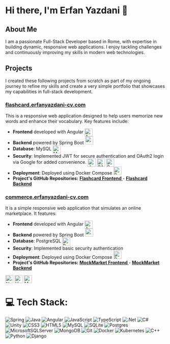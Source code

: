 # Hi there, I'm Erfan Yazdani 👋

## About Me
I am a passionate Full-Stack Developer based in Rome, with expertise in building dynamic, responsive web applications. I enjoy tackling challenges and continuously improving my skills in modern web technologies.


## Projects
I created these following projects from scratch as part of my ongoing journey to refine my skills and create a very simple portfolio that showcases my capabilities in full-stack development.
### [flashcard.erfanyazdani-cv.com](http://flashcard.erfanyazdani-cv.com)
This is a responsive web application designed to help users memorize new words and enhance their vocabulary. Key features include:
- **Frontend** developed with Angular <img src="https://angular.io/assets/images/logos/angular/angular.svg" alt="Angular" width="25" height="25" style="vertical-align: middle;"/>
- **Backend** powered by Spring Boot <img src="https://www.vectorlogo.zone/logos/springio/springio-icon.svg" alt="spring" width="25" height="25" />
- **Database**: MySQL <img src="https://www.vectorlogo.zone/logos/mysql/mysql-icon.svg" alt="MySQL" width="25" height="25" style="vertical-align: middle;"/>
- **Security**: Implemented JWT for secure authentication and OAuth2 login via Google for added convenience. <img src="https://img.icons8.com/?size=100&id=rHpveptSuwDz&format=png&color=000000" alt="JWT Token" width="25" height="25" style="vertical-align: middle;"/> <img src="https://upload.wikimedia.org/wikipedia/commons/d/d2/Oauth_logo.svg" alt="OAuth2" width="25" height="25" style="vertical-align: middle;"/> <img src="https://www.vectorlogo.zone/logos/google/google-tile.svg" alt="Google" width="25" height="25" style="vertical-align: middle;"/>
- **Deployment**: Deployed using Docker Compose <img src="https://www.vectorlogo.zone/logos/docker/docker-icon.svg" alt="Docker" width="25" height="25" style="vertical-align: center;"/>
- **Project's GitHub Repositories:** **[ Flashcard Frontend ](https://github.com/Erfan-yazdani-98/Flashcard-Frontend)** - **[ Flashcard Backend ](https://github.com/Erfan-yazdani-98/Flashcard-Backend)**

### [commerce.erfanyazdani-cv.com](http://commerce.erfanyazdani-cv.com)
It is a simple responsive web application that simulates an online marketplace. It features:
- **Frontend** developed with Angular <img src="https://angular.io/assets/images/logos/angular/angular.svg" alt="Angular" width="25" height="25" style="vertical-align: middle;"/>
- **Backend** powered by Spring Boot <img src="https://www.vectorlogo.zone/logos/springio/springio-icon.svg" alt="spring" width="25" height="25" />
- **Database**: PostgreSQL <img src="https://www.vectorlogo.zone/logos/postgresql/postgresql-icon.svg" alt="PostgreSQL" width="25" height="25" style="vertical-align: middle;"/>
- **Security**: Implemented basic security authentication
- **Deployment**: Deployed using Docker Compose <img src="https://www.vectorlogo.zone/logos/docker/docker-icon.svg" alt="Docker" width="25" height="25" style="vertical-align: center;"/>
- **Project's GitHub Repositories:** **[ MockMarket Frontend ](https://github.com/Erfan-yazdani-98/mockmarket-frontend)** - **[ MockMarket Backend ](https://github.com/Erfan-yazdani-98/mockmarket-backend)**

<img src="https://www.vectorlogo.zone/logos/dotnet/dotnet-tile.svg" alt=".Net" width="25" height="25" style="vertical-align: middle;"/> <img src="https://www.vectorlogo.zone/logos/unity3d/unity3d-icon.svg" alt="Unity" width="25" height="25" style="vertical-align: middle;"/> <img src="https://img.icons8.com/?size=100&id=laYYF3dV0Iew&format=png&color=000000" alt="MS SQL" width="25" height="25" style="vertical-align: middle;"/>



# 💻 Tech Stack:
![Spring](https://img.shields.io/badge/spring-%236DB33F.svg?style=for-the-badge&logo=spring&logoColor=white) ![Java](https://img.shields.io/badge/java-%23ED8B00.svg?style=for-the-badge&logo=openjdk&logoColor=white) ![Angular](https://img.shields.io/badge/angular-%23DD0031.svg?style=for-the-badge&logo=angular&logoColor=white) ![JavaScript](https://img.shields.io/badge/javascript-%23323330.svg?style=for-the-badge&logo=javascript&logoColor=%23F7DF1E) ![TypeScript](https://img.shields.io/badge/typescript-%23007ACC.svg?style=for-the-badge&logo=typescript&logoColor=white) ![.Net](https://img.shields.io/badge/.NET-5C2D91?style=for-the-badge&logo=.net&logoColor=white) ![C#](https://img.shields.io/badge/c%23-%23239120.svg?style=for-the-badge&logo=csharp&logoColor=white) ![Unity](https://img.shields.io/badge/unity-%23000000.svg?style=for-the-badge&logo=unity&logoColor=white) ![CSS3](https://img.shields.io/badge/css3-%231572B6.svg?style=for-the-badge&logo=css3&logoColor=white) ![HTML5](https://img.shields.io/badge/html5-%23E34F26.svg?style=for-the-badge&logo=html5&logoColor=white) ![MySQL](https://img.shields.io/badge/mysql-4479A1.svg?style=for-the-badge&logo=mysql&logoColor=white) ![SQLite](https://img.shields.io/badge/sqlite-%2307405e.svg?style=for-the-badge&logo=sqlite&logoColor=white) ![Postgres](https://img.shields.io/badge/postgres-%23316192.svg?style=for-the-badge&logo=postgresql&logoColor=white) ![MicrosoftSQLServer](https://img.shields.io/badge/Microsoft%20SQL%20Server-CC2927?style=for-the-badge&logo=microsoft%20sql%20server&logoColor=white) ![MongoDB](https://img.shields.io/badge/MongoDB-%234ea94b.svg?style=for-the-badge&logo=mongodb&logoColor=white) ![Git](https://img.shields.io/badge/git-%23F05033.svg?style=for-the-badge&logo=git&logoColor=white) ![Docker](https://img.shields.io/badge/docker-%230db7ed.svg?style=for-the-badge&logo=docker&logoColor=white) ![Kubernetes](https://img.shields.io/badge/kubernetes-%23326ce5.svg?style=for-the-badge&logo=kubernetes&logoColor=white) ![C++](https://img.shields.io/badge/c++-%2300599C.svg?style=for-the-badge&logo=c%2B%2B&logoColor=white) ![Python](https://img.shields.io/badge/python-3670A0?style=for-the-badge&logo=python&logoColor=ffdd54) ![Django](https://img.shields.io/badge/django-%23092E20.svg?style=for-the-badge&logo=django&logoColor=white)
